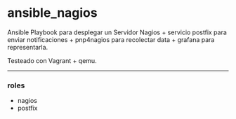 # ansible_nagios

Ansible Playbook para desplegar un Servidor Nagios + servicio postfix para enviar notificaciones + pnp4nagios para recolectar data + grafana para representarla.

Testeado con Vagrant + qemu.

---
### roles

- nagios
- postfix
